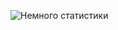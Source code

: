 ![Немного статистики](https://github-readme-stats.vercel.app/api?username=Martovetskiy&show_icons=true&theme=tokyonight)
